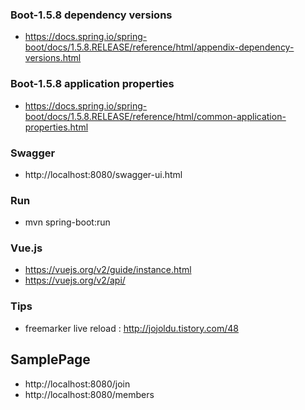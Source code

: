### Boot-1.5.8 dependency versions
- https://docs.spring.io/spring-boot/docs/1.5.8.RELEASE/reference/html/appendix-dependency-versions.html

### Boot-1.5.8 application properties
- https://docs.spring.io/spring-boot/docs/1.5.8.RELEASE/reference/html/common-application-properties.html

### Swagger
- http://localhost:8080/swagger-ui.html

### Run
- mvn spring-boot:run

### Vue.js
- https://vuejs.org/v2/guide/instance.html
- https://vuejs.org/v2/api/

### Tips
- freemarker live reload : http://jojoldu.tistory.com/48

## SamplePage
- http://localhost:8080/join
- http://localhost:8080/members
